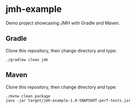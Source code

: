 jmh-example
==================

Demo project showcasing JMH with Gradle and Maven.

## Gradle

Clone this repository, then change directory and type:

```./gradlew clean jmh```


## Maven

Clone this repository, then change directory and type:

```
./mvnw clean package
java -jar target/jmh-example-1.0-SNAPSHOT-perf-tests.jar
```
